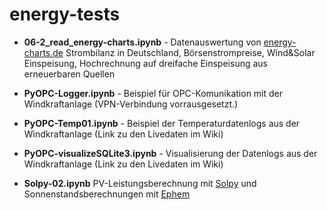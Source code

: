 # energy-tests

* **06-2_read_energy-charts.ipynb** - Datenauswertung von [energy-charts.de](https://energy-charts.de/) Strombilanz in Deutschland, Börsenstrompreise, Wind&Solar Einspeisung, Hochrechnung auf dreifache Einspeisung aus erneuerbaren Quellen

* **PyOPC-Logger.ipynb** - Beispiel für OPC-Komunikation mit der Windkraftanlage (VPN-Verbindung vorrausgesetzt.)

* **PyOPC-Temp01.ipynb** - Beispiel der Temperaturdatenlogs aus der Windkraftanlage (Link zu den Livedaten im Wiki)

* **PyOPC-visualizeSQLite3.ipynb** - Visualisierung der Datenlogs aus der Windkraftanlage (Link zu den Livedaten im Wiki)

* **Solpy-02.ipynb**  PV-Leistungsberechnung mit [Solpy](http://solpy.readthedocs.io/en/latest/) und   
                  Sonnenstandsberechnungen mit [Ephem](http://rhodesmill.org/pyephem/) 
